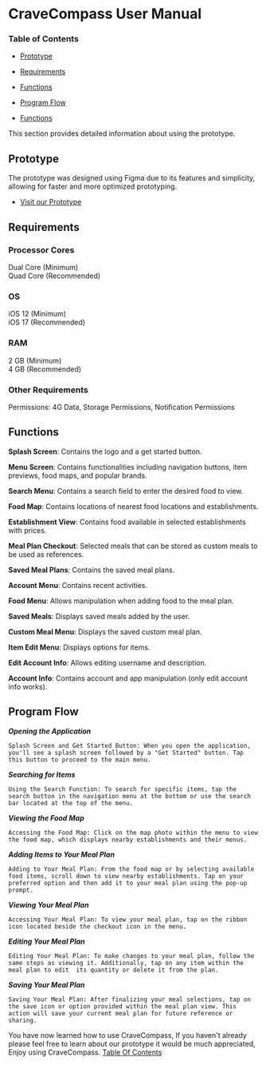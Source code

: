 # CraveCompass User Manual
### Table of Contents
- [Prototype](#prototype)
  
- [Requirements](#requirements)
  
- [Functions](#functions)
  
- [Program Flow](#program-flow)
  
- [Functions](#functions)

This section provides detailed information about using the prototype.<br>

## Prototype
The prototype was designed using Figma due to its features and simplicity, allowing for faster and more optimized prototyping.
- [Visit our Prototype](https://www.figma.com/design/pD1jeZKpyQhnbxzg9OL0iD/System-Prototype?node-id=0-1&t=rSe18ty9GUcWIuIG-1)<br>

## Requirements
### Processor Cores
Dual Core (Minimum)<br>
Quad Core (Recommended)<br>

### OS
iOS 12 (Minimum)<br>
iOS 17 (Recommended)<br>

### RAM
2 GB (Minimum)<br>
4 GB (Recommended)<br>

### Other Requirements
Permissions: 4G Data, Storage Permissions, Notification Permissions<br>

## Functions
**Splash Screen**: Contains the logo and a get started button.<br>

**Menu Screen**: Contains functionalities including navigation buttons, item previews, food maps, and popular brands.<br>

**Search Menu**: Contains a search field to enter the desired food to view.<br>

**Food Map**: Contains locations of nearest food locations and establishments.<br>

**Establishment View**: Contains food available in selected establishments with prices.<br>

**Meal Plan Checkout**: Selected meals that can be stored as custom meals to be used as references.<br>

**Saved Meal Plans**: Contains the saved meal plans.<br>

**Account Menu**: Contains recent activities.<br>

**Food Menu**: Allows manipulation when adding food to the meal plan.<br>

**Saved Meals**: Displays saved meals added by the user.<br>

**Custom Meal Menu**: Displays the saved custom meal plan.<br>

**Item Edit Menu**: Displays options for items.<br>

**Edit Account Info**: Allows editing username and description.<br>

**Account Info**: Contains account and app manipulation (only edit account info works).<br>

## Program Flow

***Opening the Application***

`Splash Screen and Get Started Button: When you open the application, you'll see a splash screen followed by a "Get Started" button. Tap this button to proceed to the main menu.`

***Searching for Items***

`Using the Search Function: To search for specific items, tap the search button in the navigation menu at the bottom or use the search bar located at the top of the menu.`

***Viewing the Food Map***

`Accessing the Food Map: Click on the map photo within the menu to view the food map, which displays nearby establishments and their menus.`

***Adding Items to Your Meal Plan***

`Adding to Your Meal Plan: From the food map or by selecting available food items, scroll down to view nearby establishments. Tap on your preferred option and then add it to your meal plan using the pop-up prompt.`

***Viewing Your Meal Plan***

`Accessing Your Meal Plan: To view your meal plan, tap on the ribbon icon located beside the checkout icon in the menu.`

***Editing Your Meal Plan***

`Editing Your Meal Plan: To make changes to your meal plan, follow the same steps as viewing it. Additionally, tap on any item within the meal plan to edit 
its quantity or delete it from the plan.`

***Saving Your Meal Plan***

```Saving Your Meal Plan: After finalizing your meal selections, tap on the save icon or option provided within the meal plan view. This action will save your current meal plan for future reference or sharing.```

You have now learned how to use CraveCompass, If you haven't already please feel free to learn about our prototype it would be much appreciated, Enjoy using CraveCompass.
[Table Of Contents](#table-of-contents)
